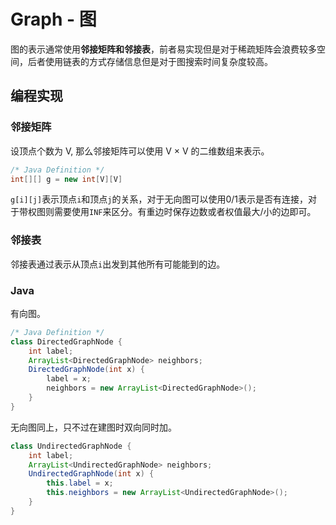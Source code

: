 # Graph - 图

图的表示通常使用**邻接矩阵和邻接表**，前者易实现但是对于稀疏矩阵会浪费较多空间，后者使用链表的方式存储信息但是对于图搜索时间复杂度较高。

## 编程实现

### 邻接矩阵

设顶点个数为 V, 那么邻接矩阵可以使用 V × V 的二维数组来表示。
```java
/* Java Definition */
int[][] g = new int[V][V]
```
`g[i][j]`表示顶点`i`和顶点`j`的关系，对于无向图可以使用0/1表示是否有连接，对于带权图则需要使用`INF`来区分。有重边时保存边数或者权值最大/小的边即可。

### 邻接表

邻接表通过表示从顶点`i`出发到其他所有可能能到的边。

### Java

有向图。

```java
/* Java Definition */
class DirectedGraphNode {
    int label;
    ArrayList<DirectedGraphNode> neighbors;
    DirectedGraphNode(int x) {
        label = x;
        neighbors = new ArrayList<DirectedGraphNode>();
    }
}
```

无向图同上，只不过在建图时双向同时加。

```java
class UndirectedGraphNode {
    int label;
    ArrayList<UndirectedGraphNode> neighbors;
    UndirectedGraphNode(int x) {
        this.label = x;
        this.neighbors = new ArrayList<UndirectedGraphNode>();
    }
}
```
